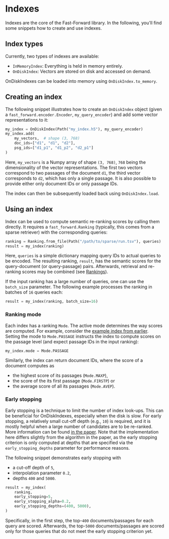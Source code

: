 # Indexes

Indexes are the core of the Fast-Forward library. In the following, you'll find some snippets how to create and use indexes.

## Index types

Currently, two types of indexes are available:

- `InMemoryIndex`: Everything is held in memory entirely.
- `OnDiskIndex`: Vectors are stored on disk and accessed on demand.

OnDiskIndexes can be loaded into memory using `OnDiskIndex.to_memory`.

## Creating an index

The following snippet illustrates how to create an `OnDiskIndex` object (given a `fast_forward.encoder.Encoder`, `my_query_encoder`) and add some vector representations to it:

```python
my_index = OnDiskIndex(Path("my_index.h5"), my_query_encoder)
my_index.add(
    my_vectors,  # shape (3, 768)
    doc_ids=["d1", "d1", "d2"],
    psg_ids=["d1_p1", "d1_p2", "d2_p1"]
)
```

Here, `my_vectors` is a Numpy array of shape `(3, 768)`, `768` being the dimensionality of the vector representations. The first two vectors correspond to two passages of the document `d1`, the third vector corresponds to `d2`, which has only a single passage. It is also possible to provide either only document IDs or only passage IDs.

The index can then be subsequently loaded back using `OnDiskIndex.load`.

## Using an index

Index can be used to compute semantic re-ranking scores by calling them directly. It requires a `fast_forward.Ranking` (typically, this comes from a sparse retriever) with the corresponding queries:

```python
ranking = Ranking.from_file(Path("/path/to/sparse/run.tsv"), queries)
result = my_index(ranking)
```

Here, `queries` is a simple dictionary mapping query IDs to actual queries to be encoded. The resulting ranking, `result`, has the semantic scores for the query-document (or query-passage) pairs. Afterwards, retrieval and re-ranking scores may be combined (see [Rankings](../fast_forward.html#rankings)).

If the input ranking has a large number of queries, one can use the `batch_size` parameter. The following example processes the ranking in batches of `16` queries each:

```python
result = my_index(ranking, batch_size=16)
```

### Ranking mode

Each index has a ranking `Mode`. The active mode determines the way scores are computed. For example, consider the [example index from earlier](#creating-an-index). Setting the mode to `Mode.PASSAGE` instructs the index to compute scores on the passage level (and expect passage IDs in the input ranking):

```python
my_index.mode = Mode.PASSAGE
```

Similarly, the index can return document IDs, where the score of a document computes as

- the highest score of its passages (`Mode.MAXP`),
- the score of the its first passage (`Mode.FIRSTP`) or
- the average score of all its passages (`Mode.AVEP`).

### Early stopping

Early stopping is a technique to limit the number of index look-ups. This can be beneficial for OnDiskIndexes, especially when the disk is slow. For early stopping, a relatively small cut-off depth (e.g., `10`) is required, and it is mostly helpful when a large number of candidates are to be re-ranked. More information can be found [in the paper](https://dl.acm.org/doi/abs/10.1145/3485447.3511955). Note that the implementation here differs slightly from the algorithm in the paper, as the early stopping criterion is only computed at depths that are specified via the `early_stopping_depths` parameter for performance reasons.

The following snippet demonstrates early stopping with

- a cut-off depth of `5`,
- interpolation parameter `0.2`,
- depths `400` and `5000`.

```python
result = my_index(
    ranking,
    early_stopping=5,
    early_stopping_alpha=0.2,
    early_stopping_depths=(400, 5000),
)
```

Specifically, in the first step, the top-`400` documents/passages for each query are scored. Afterwards, the top-`5000` documents/passages are scored only for those queries that do not meet the early stopping criterion yet.
